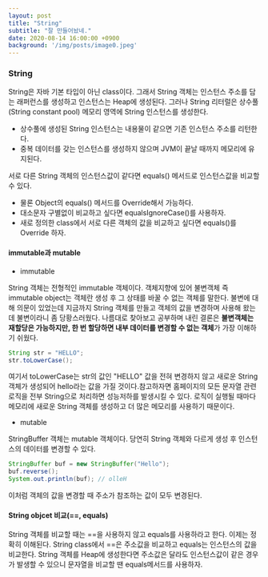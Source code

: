 ```yaml
---
layout: post
title: "String"
subtitle: "잘 만들어놨네."
date: 2020-08-14 16:00:00 +0900
background: '/img/posts/image0.jpeg'
---
```

### String

String은 자바 기본 타입이 아닌 class이다. 그래서 String 객체는 인스턴스 주소를 담는 래퍼런스를 생성하고 인스턴스는 Heap에 생성된다.  그러나 String 리터럴은 상수풀(String constant pool) 메모리 영역에 String 인스턴스를 생성한다.

- 상수풀에 생성된 String 인스턴스는 내용물이 같으면 기존 인스턴스 주소를 리턴한다.
- 중복 데이터를 갖는 인스턴스를 생성하지 않으며 JVM이 끝날 때까지 메모리에 유지된다.

서로 다른 String 객체의 인스턴스값이 같다면 equals() 메서드로 인스턴스값을 비교할 수 있다.

- 물론 Object의 equals() 메서드를 Override해서 가능하다.
- 대소문자 구별없이 비교하고 싶다면 equalsIgnoreCase()를 사용하자.
- 새로 정의한 class에서 서로 다른 객체의 값을 비교하고 싶다면 equals()를 Override 하자.

#### immutable과 mutable

- immutable

String 객체는 전형적인 immutable 객체이다. 객체지향에 있어 불변객체 즉 immutable object는 객체란 생성 후 그 상태를 바꿀 수 없는 객체를 말한다. 불변에 대해 의문이 있었는데 지금까지 String 객체를 만들고 객체의 값을 변경하며 사용해 왔는데 불변이라니 좀 당황스러웠다. 나름대로 찾아보고 공부하며 내린 결론은 **불변객체는 재할당은 가능하지만, 한 번 할당하면 내부 데이터를 변경할 수 없는 객체**가 가장 이해하기 쉬웠다.

```java
String str = "HELLO";
str.toLowerCase();
```

여기서 toLowerCase는 str의 값인 "HELLO" 값을 전혀 변경하지 않고 새로운 String객체가 생성되어 hello라는 값을 가질 것이다.참고하자면 홈페이지의 모든 문자열 관련 로직을 전부 String으로 처리하면 성능저하를 발생시킬 수 있다. 로직이 실행될 때마다 메모리에 새로운 String 객체를 생성하고 더 많은 메모리를 사용하기 때문이다.

- mutable

StringBuffer 객체는 mutable 객체이다. 당연히 String 객체와 다르게 생성 후 인스턴스의 데이터를 변경할 수 있다. 

```java
StringBuffer buf = new StringBuffer("Hello");
buf.reverse();
System.out.println(buf); // olleH
```

이처럼 객체의 값을 변경할 때 주소가 참조하는 값이 모두 변경된다.

#### String objcet 비교(==, equals)

String 객체를 비교할 때는 ==을 사용하지 않고 equals를 사용하라고 한다. 이제는 정확히 이해된다. String class에서 ==은 주소값을 비교하고 equals는 인스턴스의 값을 비교한다. String 객체를 Heap에 생성한다면 주소값은 달라도 인스턴스값이 같은 경우가 발생할 수 있으니 문자열을 비교할 땐 equals메서드를 사용하자.